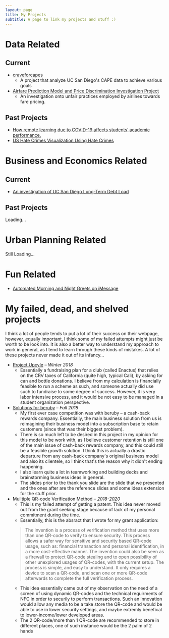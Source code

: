 ```yaml
---
layout: page
title: My Projects
subtitle: A page to link my projects and stuff :)
---
```


<head><link rel="stylesheet" href="https://cdnjs.cloudflare.com/ajax/libs/font-awesome/6.4.0/css/all.min.css"/></head>

# Data Related
## Current
* [craveforcapes](https://ptse8204.github.io/craveforcapes/)
  - A project that analyze UC San Diego's CAPE data to achieve various goals
* [Airfare Prediction Model and Price Discrimination Investigation Project](https://ptse8204.github.io/flightpricebias/)
  - An investigation onto unfair practices employed by airlines towards fare pricing.

## Past Projects
* [How remote learning due to COVID-19 affects students’ academic performance.](https://ptse8204.github.io/final_project.pdf)
* [US Hate Crimes Visualization Using Hate Crimes](https://ptse8204.github.io/DSC-106-Final-Project/)

# Business and Economics Related
## Current
* [An investigation of UC San Diego Long-Term Debt Load](https://ptse8204.github.io/2023/04/06/How-Realistic-Capital-Concerns-of-UCSD-Should-Put-More-Effort-of-Rethinking-Parking.html)

## Past Projects
<i class="fa-sharp fa-solid fa-spinner fa-spin fa-lg"></i> Loading...

# Urban Planning Related
<i class="fa-solid fa-ellipsis fa-bounce"></i> Still Loading...

# Fun Related
* [Automated Morning and Night Greets on iMessage](https://ptse8204.github.io/imshortcuts.md)

# My failed, dead, and shelved projects
I think a lot of people tends to put a lot of their success on their webpage, however, equally important, I think some of my failed attempts might just be worth to be look into. It is also a better way to understand my approach to work in general, as I tend to learn through these kinds of mistakes. A lot of these projects never made it out of its infancy...

* [Project Upcyle](/assets/ProjectUpcycle.pdf) – *Winter 2018*
  - Essentially a fundraising plan for a club (called Enactus) that relies on the CRV taxes of California (quite high, typical Cali), by asking for can and bottle donations. I believe from my calculation is financially feasible to run a scheme as such, and someone actually did use such to fundraise to some degree of success. However, it is very labor intensive process, and it would be not easy to be managed in a student organization perspective.
* [Solutions for beruby](https://docs.google.com/presentation/d/1FrR5l_Tn3_pjkn-LJznG3mQnEn9_DHTagOAZq07nA3I/edit?usp=sharing) – *Fall 2018*
  - My first ever case competition was with beruby – a cash-back rewards company. Essentially, the main business solution from us is reimagining their business model into a subscription base to retain customers (since that was their biggest problem). 
  - There is so much left to be desired in this project in my opinion for this model to be work with, as I believe customer retention is still one of the main issue of cash-back rewards company, and this could still be a feasible growth solution. I think this is actually a drastic departure from any cash-back company's original business model and also its clientele, so I think that's the reason why it didn't ending happening. 
  - I also learn quite a lot in teamworking and building decks and brainstorming business ideas in general. 
  - The slides prior to the thank you slide are the slide that we presented and the ones after are the reference slides and some ideas extension for the stuff prior.
* Muiltiple QR-code Verification Method – *2018-2020*
  - This is my failed attempt of getting a patent. This idea never moved out from the grant seeking stage because of lack of my personal commitment during the time.
  - Essentially, this is the absract that I wrote for my grant application: 
   > The invention is a process of verification method that uses more than one QR-code to verify to ensure security. This process allows a safer way for sensitive and security based QR-code usage, such as: financial transaction and personal identification, in a more cost-effective manner. The invention could also be seen as a firewall to protect QR-code stealing and to open possibility of other unexplored usages of QR-codes, with the current setup. The process is simple, and easy to understand. It only requires a device to scan a QR-code, and scan one or more QR-code afterwards to complete the full verification process.
   - This idea essentially came out of my observation on the need of a screen of using dynamic QR-codes and the technical requirments of NFC in order to securily to perform transactions. Such an innovation would allow any media to be a take store the QR-code and would be able to use in lower security settings, and maybe extremly benefical to lower-income/lower developed areas.
   - The 2 QR-code/more than 1 QR-code are recommended to store in different places, one of such instance would be the 2 palm of 2 hands
